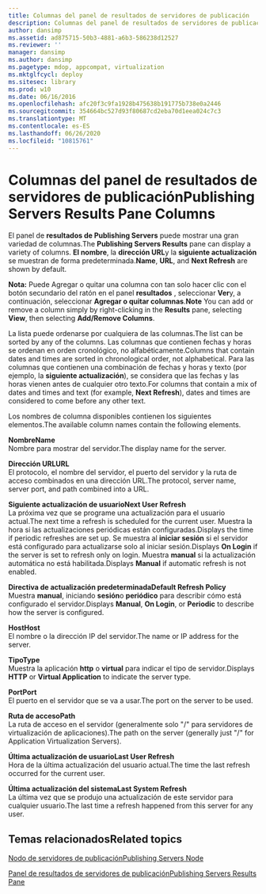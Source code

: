```yaml
---
title: Columnas del panel de resultados de servidores de publicación
description: Columnas del panel de resultados de servidores de publicación
author: dansimp
ms.assetid: ad875715-50b3-4881-a6b3-586238d12527
ms.reviewer: ''
manager: dansimp
ms.author: dansimp
ms.pagetype: mdop, appcompat, virtualization
ms.mktglfcycl: deploy
ms.sitesec: library
ms.prod: w10
ms.date: 06/16/2016
ms.openlocfilehash: afc20f3c9fa1928b475638b191775b738e0a2446
ms.sourcegitcommit: 354664bc527d93f80687cd2eba70d1eea024c7c3
ms.translationtype: MT
ms.contentlocale: es-ES
ms.lasthandoff: 06/26/2020
ms.locfileid: "10815761"
---
```

# <span data-ttu-id="94118-103">Columnas del panel de resultados de servidores de publicación</span><span class="sxs-lookup"><span data-stu-id="94118-103">Publishing Servers Results Pane Columns</span></span>


<span data-ttu-id="94118-104">El panel de **resultados de Publishing Servers** puede mostrar una gran variedad de columnas.</span><span class="sxs-lookup"><span data-stu-id="94118-104">The **Publishing Servers Results** pane can display a variety of columns.</span></span> <span data-ttu-id="94118-105">**El nombre**, la **dirección URL**y la **siguiente actualización** se muestran de forma predeterminada.</span><span class="sxs-lookup"><span data-stu-id="94118-105">**Name**, **URL**, and **Next Refresh** are shown by default.</span></span>

<span data-ttu-id="94118-106">**Nota:**  Puede Agregar o quitar una columna con tan solo hacer clic con el botón secundario del ratón en el panel **resultados** , seleccionar **Ver**y, a continuación, seleccionar **Agregar o quitar columnas**.</span><span class="sxs-lookup"><span data-stu-id="94118-106">**Note** You can add or remove a column simply by right-clicking in the **Results** pane, selecting **View**, then selecting **Add/Remove Columns**.</span></span>

 

<span data-ttu-id="94118-107">La lista puede ordenarse por cualquiera de las columnas.</span><span class="sxs-lookup"><span data-stu-id="94118-107">The list can be sorted by any of the columns.</span></span> <span data-ttu-id="94118-108">Las columnas que contienen fechas y horas se ordenan en orden cronológico, no alfabéticamente.</span><span class="sxs-lookup"><span data-stu-id="94118-108">Columns that contain dates and times are sorted in chronological order, not alphabetical.</span></span> <span data-ttu-id="94118-109">Para las columnas que contienen una combinación de fechas y horas y texto (por ejemplo, la **siguiente actualización**), se considera que las fechas y las horas vienen antes de cualquier otro texto.</span><span class="sxs-lookup"><span data-stu-id="94118-109">For columns that contain a mix of dates and times and text (for example, **Next Refresh**), dates and times are considered to come before any other text.</span></span>

<span data-ttu-id="94118-110">Los nombres de columna disponibles contienen los siguientes elementos.</span><span class="sxs-lookup"><span data-stu-id="94118-110">The available column names contain the following elements.</span></span>

<a href="" id="name"></a>**<span data-ttu-id="94118-111">Nombre</span><span class="sxs-lookup"><span data-stu-id="94118-111">Name</span></span>**  
<span data-ttu-id="94118-112">Nombre para mostrar del servidor.</span><span class="sxs-lookup"><span data-stu-id="94118-112">The display name for the server.</span></span>

<a href="" id="url"></a>**<span data-ttu-id="94118-113">Dirección URL</span><span class="sxs-lookup"><span data-stu-id="94118-113">URL</span></span>**  
<span data-ttu-id="94118-114">El protocolo, el nombre del servidor, el puerto del servidor y la ruta de acceso combinados en una dirección URL.</span><span class="sxs-lookup"><span data-stu-id="94118-114">The protocol, server name, server port, and path combined into a URL.</span></span>

<a href="" id="next-user-refresh"></a>**<span data-ttu-id="94118-115">Siguiente actualización de usuario</span><span class="sxs-lookup"><span data-stu-id="94118-115">Next User Refresh</span></span>**  
<span data-ttu-id="94118-116">La próxima vez que se programe una actualización para el usuario actual.</span><span class="sxs-lookup"><span data-stu-id="94118-116">The next time a refresh is scheduled for the current user.</span></span> <span data-ttu-id="94118-117">Muestra la hora si las actualizaciones periódicas están configuradas.</span><span class="sxs-lookup"><span data-stu-id="94118-117">Displays the time if periodic refreshes are set up.</span></span> <span data-ttu-id="94118-118">Se muestra al **iniciar sesión** si el servidor está configurado para actualizarse solo al iniciar sesión.</span><span class="sxs-lookup"><span data-stu-id="94118-118">Displays **On Login** if the server is set to refresh only on login.</span></span> <span data-ttu-id="94118-119">Muestra **manual** si la actualización automática no está habilitada.</span><span class="sxs-lookup"><span data-stu-id="94118-119">Displays **Manual** if automatic refresh is not enabled.</span></span>

<a href="" id="default-refresh-policy"></a>**<span data-ttu-id="94118-120">Directiva de actualización predeterminada</span><span class="sxs-lookup"><span data-stu-id="94118-120">Default Refresh Policy</span></span>**  
<span data-ttu-id="94118-121">Muestra **manual**, iniciando **sesión**o **periódico** para describir cómo está configurado el servidor.</span><span class="sxs-lookup"><span data-stu-id="94118-121">Displays **Manual**, **On Login**, or **Periodic** to describe how the server is configured.</span></span>

<a href="" id="host"></a>**<span data-ttu-id="94118-122">Host</span><span class="sxs-lookup"><span data-stu-id="94118-122">Host</span></span>**  
<span data-ttu-id="94118-123">El nombre o la dirección IP del servidor.</span><span class="sxs-lookup"><span data-stu-id="94118-123">The name or IP address for the server.</span></span>

<a href="" id="type"></a>**<span data-ttu-id="94118-124">Tipo</span><span class="sxs-lookup"><span data-stu-id="94118-124">Type</span></span>**  
<span data-ttu-id="94118-125">Muestra la aplicación **http** o **virtual** para indicar el tipo de servidor.</span><span class="sxs-lookup"><span data-stu-id="94118-125">Displays **HTTP** or **Virtual Application** to indicate the server type.</span></span>

<a href="" id="port"></a>**<span data-ttu-id="94118-126">Port</span><span class="sxs-lookup"><span data-stu-id="94118-126">Port</span></span>**  
<span data-ttu-id="94118-127">El puerto en el servidor que se va a usar.</span><span class="sxs-lookup"><span data-stu-id="94118-127">The port on the server to be used.</span></span>

<a href="" id="path"></a>**<span data-ttu-id="94118-128">Ruta de acceso</span><span class="sxs-lookup"><span data-stu-id="94118-128">Path</span></span>**  
<span data-ttu-id="94118-129">La ruta de acceso en el servidor (generalmente solo "/" para servidores de virtualización de aplicaciones).</span><span class="sxs-lookup"><span data-stu-id="94118-129">The path on the server (generally just "/" for Application Virtualization Servers).</span></span>

<a href="" id="last-user-refresh"></a>**<span data-ttu-id="94118-130">Última actualización de usuario</span><span class="sxs-lookup"><span data-stu-id="94118-130">Last User Refresh</span></span>**  
<span data-ttu-id="94118-131">Hora de la última actualización del usuario actual.</span><span class="sxs-lookup"><span data-stu-id="94118-131">The time the last refresh occurred for the current user.</span></span>

<a href="" id="last-system-refresh"></a>**<span data-ttu-id="94118-132">Última actualización del sistema</span><span class="sxs-lookup"><span data-stu-id="94118-132">Last System Refresh</span></span>**  
<span data-ttu-id="94118-133">La última vez que se produjo una actualización de este servidor para cualquier usuario.</span><span class="sxs-lookup"><span data-stu-id="94118-133">The last time a refresh happened from this server for any user.</span></span>

## <span data-ttu-id="94118-134">Temas relacionados</span><span class="sxs-lookup"><span data-stu-id="94118-134">Related topics</span></span>


[<span data-ttu-id="94118-135">Nodo de servidores de publicación</span><span class="sxs-lookup"><span data-stu-id="94118-135">Publishing Servers Node</span></span>](publishing-servers-node.md)

[<span data-ttu-id="94118-136">Panel de resultados de servidores de publicación</span><span class="sxs-lookup"><span data-stu-id="94118-136">Publishing Servers Results Pane</span></span>](publishing-servers-results-pane.md)

 

 





